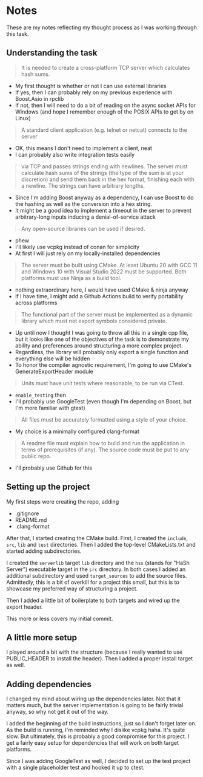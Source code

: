 
# Notes

These are my notes reflecting my thought process as I was working through this task.

## Understanding the task

> It is needed to create a cross-platform TCP server which calculates hash sums.

- My first thought is whether or not I can use external libraries
- If yes, then I can probably rely on my previous experience with Boost.Asio in rpclib
- If not, then I will need to do a bit of reading on the async socket APIs for Windows (and
hope I remember enough of the POSIX APIs to get by on Linux)

> A standard client application (e.g. telnet or netcat) connects to the server

- OK, this means I don't need to implement a client, neat
- I can probably also write integration tests easily

> via TCP and passes strings ending with newlines. The server must calculate hash sums of the
> strings (the type of the sum is at your discretion) and send them back in the hex format,
> finishing each with a newline. The strings can have arbitrary lengths.

- Since I'm adding Boost anyway as a dependency, I can use Boost to do the hashing as well as the
conversion into a hex string.
- It might be a good idea to implement a timeout in the server to prevent arbitrary-long inputs
inducing a denial-of-service attack

> Any open-source libraries can be used if desired.

- phew
- I'll likely use vcpkg instead of conan for simplicity
- At first I will just rely on my locally-installed dependencies

> The server must be built using CMake. At least Ubuntu 20 with GCC 11 and Windows 10 with Visual
> Studio 2022 must be supported. Both platforms must use Ninja as a build tool.

- nothing extraordinary here, I would have used CMake & ninja anyway
- if I have time, I might add a Github Actions build to verify portability across platforms

> The functional part of the server must be implemented as a dynamic library which must not export
> symbols considered private.

- Up until now I thought I was going to throw all this in a single cpp file, but it looks like one
of the objectives of the task is to demonstrate my ability and preferences around structuring a
more complex project.
- Regardless, the library will probably only export a single function and everything else will be
hidden
- To honor the compiler agnostic requirement, I'm going to use CMake's GenerateExportHeader module

> Units must have unit tests where reasonable, to be run via CTest.

- `enable_testing` then
- I'll probably use GoogleTest (even though I'm depending on Boost, but I'm more familiar with
gtest)

> All files must be accurately formatted using a style of your choice.

- My choice is a minimally configured clang-format

> A readme file must explain how to build and run the application in terms of prerequisites (if
> any). The source code must be put to any public repo.

- I'll probably use Github for this


## Setting up the project

My first steps were creating the repo, adding
  - .gitignore
  - README.md
  - .clang-format

After that, I started creating the CMake build. First, I created the `include`, `src`, `lib` and
`test` directories. Then I added the top-level CMakeLists.txt and started adding subdirectories.

I created the `serverlib` target `lib` directory and the `hss` (stands for "HaSh Server")
executable target in the `src` directory. In both cases I added an additional subdirectory and
used `target_sources` to add the source files. Admittedly, this is a bit of overkill for a project
this small, but this is to showcase my preferred way of structuring a project.

Then I added a little bit of boilerplate to both targets and wired up the export header.

This more or less covers my initial commit.


## A little more setup

I played around a bit with the structure (because I really wanted to use PUBLIC_HEADER to install
the header). Then I added a proper install target as well.

## Adding dependencies

I changed my mind about wiring up the dependencies later. Not that it matters much, but the
server implementation is going to be fairly trivial anyway, so why not get it out of the way.

I added the beginning of the build instructions, just so I don't forget later on. As the build is
running, I'm reminded why I dislike vcpkg haha. It's quite slow. But ultimately, this is probably
a good compromise for this project. I get a fairly easy setup for dependencies that will work
on both target platforms.

Since I was adding GoogleTest as well, I decided to set up the test project with a single
placeholder test and hooked it up to ctest.
